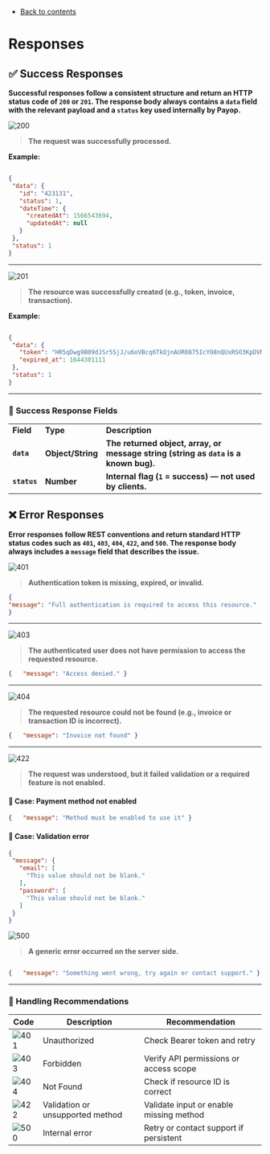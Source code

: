 * [Back to contents](../Readme.md#contents)

# Responses  

## **✅ Success Responses**

**Successful responses follow a consistent structure and return an HTTP status code of <code>200</code> or <code>201</code>. The response body always contains a <code>data</code> field with the relevant payload and a <code>status</code> key used internally by Payop.**


![200](https://img.shields.io/badge/200-ok-green?style=for-the-badge)

> **The request was successfully processed.**

**Example:**


```json

{
 "data": {
   "id": "423131",
   "status": 1,
   "dateTime": {
     "createdAt": 1566543694,
     "updatedAt": null
   }
 },
 "status": 1
}

```


** **


![201](https://img.shields.io/badge/200-created-lightgreen?style=for-the-badge)

> **The resource was successfully created (e.g., token, invoice, transaction).**


**Example:**


```json

{
 "data": {
   "token": "HR5qDwg9B09dJSr5SjJ/u6oVBcq6TkOjnAUR0875IcYO8nQUxRSO3KpDVN",
   "expired_at": 1644301111
 },
 "status": 1
}

```


** **


### **🔑 Success Response Fields**


<table>
  <tr>
   <td><strong>Field</strong>
   </td>
   <td><strong>Type</strong>
   </td>
   <td><strong>Description</strong>
   </td>
  </tr>
  <tr>
   <td><strong><code>data</code></strong>
   </td>
   <td><strong>Object/String</strong>
   </td>
   <td><strong>The returned object, array, or message string (string as <code>data</code> is a known bug).</strong>
   </td>
  </tr>
  <tr>
   <td><strong><code>status</code></strong>
   </td>
   <td><strong>Number</strong>
   </td>
   <td><strong>Internal flag (<code>1</code> = success) — not used by clients.</strong>
   </td>
  </tr>
</table>



## **❌ Error Responses**

**Error responses follow REST conventions and return standard HTTP status codes such as <code>401</code>, <code>403</code>, <code>404</code>, <code>422</code>, and <code>500</code>. The response body always includes a <code>message</code> field that describes the issue.**


![401](https://img.shields.io/badge/401-unauthorized-red?style=for-the-badge)


> **Authentication token is missing, expired, or invalid.**


```json
{ 
"message": "Full authentication is required to access this resource." 
}

```


** **


![403](https://img.shields.io/badge/401-forbidden-red?style=for-the-badge)

> **The authenticated user does not have permission to access the requested resource.**


```json
{   "message": "Access denied." }
```


** **


![404](https://img.shields.io/badge/404-not_found-red?style=for-the-badge)

> **The requested resource could not be found (e.g., invoice or transaction ID is incorrect).**


```json
{   "message": "Invoice not found" }
```


** **


![422](https://img.shields.io/badge/401-unprocessable_entity-red?style=for-the-badge)


>  **The request was understood, but it failed validation or a required feature is not enabled.**


#### **🔸 Case: Payment method not enabled**


```json
{   "message": "Method must be enabled to use it" }
```



#### **🔸 Case: Validation error**


```json
{
 "message": {
   "email": [
     "This value should not be blank."
   ],
   "password": [
     "This value should not be blank."
   ]
 }
}

```



![500](https://img.shields.io/badge/500-internal_server_error-darkred?style=for-the-badge)

> **A generic error occurred on the server side.**


```json

{   "message": "Something went wrong, try again or contact support." }

```


** **


### **📝 Handling Recommendations**


| **Code** | **Description**                        | **Recommendation**                                    |
|----------|----------------------------------------|-------------------------------------------------------|
| ![401](https://img.shields.io/badge/401-red?style=for-the-badge)  | Unauthorized                           | Check Bearer token and retry                          |
| ![403](https://img.shields.io/badge/403-red?style=for-the-badge)  | Forbidden                              | Verify API permissions or access scope                |
| ![404](https://img.shields.io/badge/404-red?style=for-the-badge) | Not Found                              | Check if resource ID is correct                       |
| ![422](https://img.shields.io/badge/422-red?style=for-the-badge) | Validation or unsupported method      | Validate input or enable missing method               |
| ![500](https://img.shields.io/badge/500-darkred?style=for-the-badge)  | Internal error                         | Retry or contact support if persistent                |
